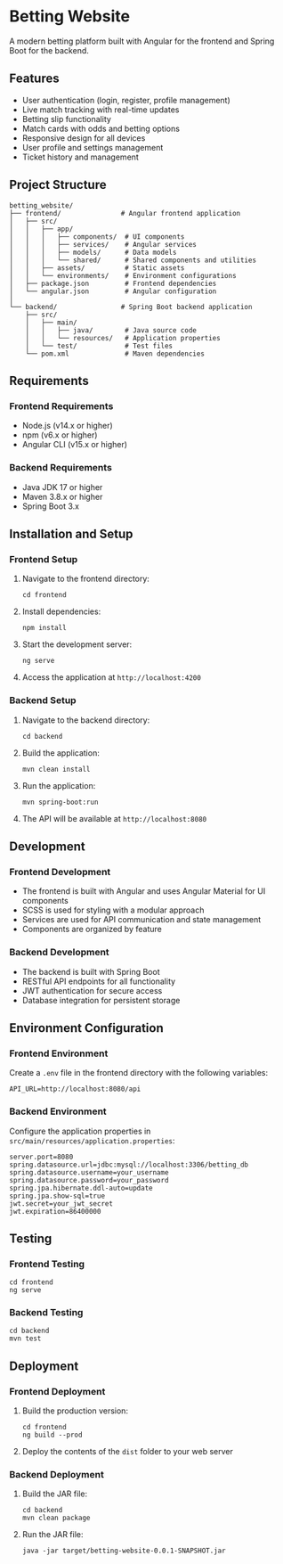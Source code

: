 # Betting Website

A modern betting platform built with Angular for the frontend and Spring Boot for the backend.

## Features

- User authentication (login, register, profile management)
- Live match tracking with real-time updates
- Betting slip functionality
- Match cards with odds and betting options
- Responsive design for all devices
- User profile and settings management
- Ticket history and management

## Project Structure

```
betting_website/
├── frontend/               # Angular frontend application
│   ├── src/
│   │   ├── app/
│   │   │   ├── components/  # UI components
│   │   │   ├── services/    # Angular services
│   │   │   ├── models/      # Data models
│   │   │   └── shared/      # Shared components and utilities
│   │   ├── assets/          # Static assets
│   │   └── environments/    # Environment configurations
│   ├── package.json         # Frontend dependencies
│   └── angular.json         # Angular configuration
│
└── backend/                # Spring Boot backend application
    ├── src/
    │   ├── main/
    │   │   ├── java/        # Java source code
    │   │   └── resources/   # Application properties
    │   └── test/            # Test files
    └── pom.xml              # Maven dependencies
```

## Requirements

### Frontend Requirements

- Node.js (v14.x or higher)
- npm (v6.x or higher)
- Angular CLI (v15.x or higher)

### Backend Requirements

- Java JDK 17 or higher
- Maven 3.8.x or higher
- Spring Boot 3.x

## Installation and Setup

### Frontend Setup

1. Navigate to the frontend directory:
   ```
   cd frontend
   ```

2. Install dependencies:
   ```
   npm install
   ```

3. Start the development server:
   ```
   ng serve
   ```

4. Access the application at `http://localhost:4200`

### Backend Setup

1. Navigate to the backend directory:
   ```
   cd backend
   ```

2. Build the application:
   ```
   mvn clean install
   ```

3. Run the application:
   ```
   mvn spring-boot:run
   ```

4. The API will be available at `http://localhost:8080`

## Development

### Frontend Development

- The frontend is built with Angular and uses Angular Material for UI components
- SCSS is used for styling with a modular approach
- Services are used for API communication and state management
- Components are organized by feature

### Backend Development

- The backend is built with Spring Boot
- RESTful API endpoints for all functionality
- JWT authentication for secure access
- Database integration for persistent storage

## Environment Configuration

### Frontend Environment

Create a `.env` file in the frontend directory with the following variables:

```
API_URL=http://localhost:8080/api
```

### Backend Environment

Configure the application properties in `src/main/resources/application.properties`:

```
server.port=8080
spring.datasource.url=jdbc:mysql://localhost:3306/betting_db
spring.datasource.username=your_username
spring.datasource.password=your_password
spring.jpa.hibernate.ddl-auto=update
spring.jpa.show-sql=true
jwt.secret=your_jwt_secret
jwt.expiration=86400000
```

## Testing

### Frontend Testing

```
cd frontend
ng serve
```

### Backend Testing

```
cd backend
mvn test
```

## Deployment

### Frontend Deployment

1. Build the production version:
   ```
   cd frontend
   ng build --prod
   ```

2. Deploy the contents of the `dist` folder to your web server

### Backend Deployment

1. Build the JAR file:
   ```
   cd backend
   mvn clean package
   ```

2. Run the JAR file:
   ```
   java -jar target/betting-website-0.0.1-SNAPSHOT.jar
   ```
